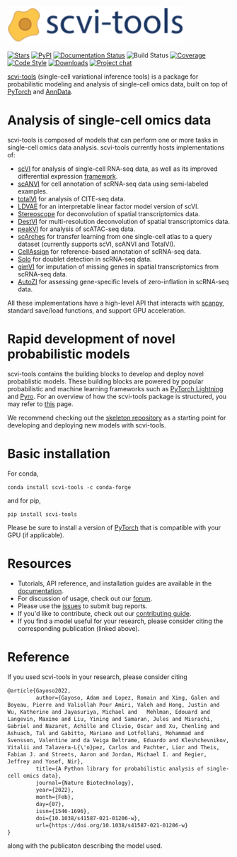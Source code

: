 <img src="https://github.com/scverse/scvi-tools/blob/master/docs/_static/scvi-tools-horizontal.svg?raw=true" width="400" alt="scvi-tools">

[![Stars](https://img.shields.io/github/stars/scverse/scvi-tools?logo=GitHub&color=yellow)](https://github.com/YosefLab/scvi-tools/stargazers)
[![PyPI](https://img.shields.io/pypi/v/scvi-tools.svg)](https://pypi.org/project/scvi-tools)
[![Documentation Status](https://readthedocs.org/projects/scvi/badge/?version=latest)](https://scvi.readthedocs.io/en/stable/?badge=stable)
![Build
Status](https://github.com/scverse/scvi-tools/workflows/scvi-tools/badge.svg)
[![Coverage](https://codecov.io/gh/scverse/scvi-tools/branch/master/graph/badge.svg)](https://codecov.io/gh/YosefLab/scvi-tools)
[![Code
Style](https://img.shields.io/badge/code%20style-black-000000.svg)](https://github.com/python/black)
[![Downloads](https://pepy.tech/badge/scvi-tools)](https://pepy.tech/project/scvi-tools)
[![Project chat](https://img.shields.io/badge/zulip-join_chat-brightgreen.svg)](https://scverse.zulipchat.com/)

[scvi-tools](https://scvi-tools.org/) (single-cell variational inference
tools) is a package for probabilistic modeling and analysis of single-cell omics
data, built on top of [PyTorch](https://pytorch.org) and
[AnnData](https://anndata.readthedocs.io/en/latest/).

# Analysis of single-cell omics data

scvi-tools is composed of models that can perform one or more tasks in single-cell omics data analysis. scvi-tools currently hosts implementations of:

-   [scVI](https://rdcu.be/bdHYQ) for analysis of single-cell RNA-seq
    data, as well as its improved differential expression
    [framework](https://www.biorxiv.org/content/10.1101/2022.05.27.493625v1).
-   [scANVI](https://www.embopress.org/doi/full/10.15252/msb.20209620)
    for cell annotation of scRNA-seq data using semi-labeled examples.
-   [totalVI](https://www.nature.com/articles/s41592-020-01050-x)
    for analysis of CITE-seq data.
-   [LDVAE](https://www.biorxiv.org/content/10.1101/737601v1.full.pdf)
    for an interpretable linear factor model version of scVI.
-   [Stereoscope](https://www.nature.com/articles/s42003-020-01247-y)
    for deconvolution of spatial transcriptomics data.
-   [DestVI](https://www.nature.com/articles/s41587-022-01272-8) for multi-resolution deconvolution
    of spatial transcriptomics data.
-   [peakVI](https://www.cell.com/cell-reports-methods/pdfExtended/S2667-2375(22)00037-6) for analysis of scATAC-seq data.
-   [scArches](https://www.nature.com/articles/s41587-021-01001-7)
    for transfer learning from one single-cell atlas to a query dataset
    (currently supports scVI, scANVI and TotalVI).
-   [CellAssign](https://www.nature.com/articles/s41592-019-0529-1) for
    reference-based annotation of scRNA-seq data.
-   [Solo](https://www.sciencedirect.com/science/article/pii/S2405471220301952)
    for doublet detection in scRNA-seq data.
-   [gimVI](https://arxiv.org/pdf/1905.02269.pdf) for imputation of
    missing genes in spatial transcriptomics from scRNA-seq data.
-   [AutoZI](https://www.biorxiv.org/content/biorxiv/early/2019/10/10/794875.full.pdf)
    for assessing gene-specific levels of zero-inflation in scRNA-seq
    data.

All these implementations have a high-level API that interacts with
[scanpy](http://scanpy.readthedocs.io/), standard save/load functions,
and support GPU acceleration.

# Rapid development of novel probabilistic models

scvi-tools contains the building blocks to develop and deploy novel probablistic
models. These building blocks are powered by popular probabilistic and
machine learning frameworks such as [PyTorch
Lightning](https://www.pytorchlightning.ai/) and
[Pyro](https://pyro.ai/). For an overview of how the scvi-tools package
is structured, you may refer to [this](https://docs.scvi-tools.org/en/stable/user_guide/background/codebase_overview.html) page.

We recommend checking out the [skeleton
repository](https://github.com/YosefLab/scvi-tools-skeleton) as a
starting point for developing and deploying new models with scvi-tools.

# Basic installation

For conda,
```
conda install scvi-tools -c conda-forge
```
and for pip,
```
pip install scvi-tools
```
Please be sure to install a version of [PyTorch](https://pytorch.org/) that is compatible with your GPU (if applicable).

# Resources

-   Tutorials, API reference, and installation guides are available in
    the [documentation](https://docs.scvi-tools.org/).
-   For discussion of usage, check out our
    [forum](https://discourse.scvi-tools.org).
-   Please use the [issues](https://github.com/scverse/scvi-tools/issues) to submit bug reports.
-   If you\'d like to contribute, check out our [contributing
    guide](https://docs.scvi-tools.org/en/stable/contributing/index.html).
-   If you find a model useful for your research, please consider citing
    the corresponding publication (linked above).

# Reference

If you used scvi-tools in your research, please consider citing

```
@article{Gayoso2022,
         author={Gayoso, Adam and Lopez, Romain and Xing, Galen and Boyeau, Pierre and Valiollah Pour Amiri, Valeh and Hong, Justin and Wu, Katherine and Jayasuriya, Michael and   Mehlman, Edouard and Langevin, Maxime and Liu, Yining and Samaran, Jules and Misrachi, Gabriel and Nazaret, Achille and Clivio, Oscar and Xu, Chenling and Ashuach, Tal and Gabitto, Mariano and Lotfollahi, Mohammad and Svensson, Valentine and da Veiga Beltrame, Eduardo and Kleshchevnikov, Vitalii and Talavera-L{\'o}pez, Carlos and Pachter, Lior and Theis, Fabian J. and Streets, Aaron and Jordan, Michael I. and Regier, Jeffrey and Yosef, Nir},
         title={A Python library for probabilistic analysis of single-cell omics data},
         journal={Nature Biotechnology},
         year={2022},
         month={Feb},
         day={07},
         issn={1546-1696},
         doi={10.1038/s41587-021-01206-w},
         url={https://doi.org/10.1038/s41587-021-01206-w}
}
```
along with the publicaton describing the model used. 

